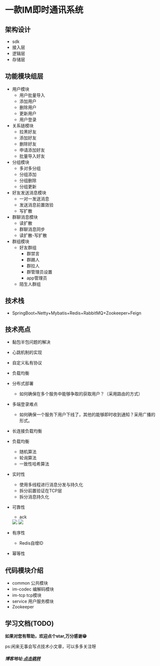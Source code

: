 # 一款IM即时通讯系统


## 架构设计
- sdk
- 接入层
- 逻辑层
- 存储层
## 功能模块组层
- 用户模块
  - 用户批量导入
  - 添加用户
  - 删除用户
  - 更新用户
  - 用户登录
- 关系链模块
  - 拉黑好友
  - 添加好友
  - 删除好友
  - 申请添加好友
  - 批量导入好友
- 分组模块
  - 多对多分组
  - 分组添加
  - 分组删除
  - 分组更新
- 好友发送消息模块
  - 一对一发送消息
  - 发送消息前置效验
  - 写扩散
- 群聊消息模块
  - 读扩散
  - 群聊消息同步
  - 读扩散-写扩散
- 群组模块
  - 好友群组
    - 群禁言
    - 群踢人
    - 群拉人
    - 群管理员设置
    - app管理员
  - 陌生人群组
## 技术栈
- SpringBoot+Netty+Mybatis+Redis+RabbitMQ+Zookeeper+Feign

## 技术亮点

- 黏包半包问题的解决
- 心跳机制的实现
- 自定义私有协议
- 负载均衡
- 分布式部署
  - 如何确保在多个服务中能够争取的获取用户？（采用路由的方式）
- 多端登录难点
  - 如何确保一个服务下用户下线了，其他的能够即时收到通知？采用广播的形式。
- 长连接负载均衡
- 负载均衡
  - 随机算法
  - 轮询算法
  - 一致性哈希算法
- 实时性
  - 使用多线程进行消息分发与持久化
  - 拆分前置验证在TCP层
  - 拆分消息持久化
- 可靠性
  - ack
  <img src="http://blog.pinbaiyun.com/upload/%E5%9B%BE%E7%89%87-sgcd.png">
  <img src="http://blog.pinbaiyun.com/upload/%E5%9B%BE%E7%89%87-nvat.png">

- 有序性
  - Redis自增ID
- 幂等性



## 代码模块介绍
- common 公共模块
- im-codec 编解码模块
- im-tcp tcp模块
- service 用户服务模块
- Zookeeper

## 学习文档(TODO)


**如果对您有帮助，欢迎点个star,万分感谢😁** 

ps:闲来无事会写点技术小文章，可以多多关注呀
##### 博客地址:<a href="http://blog.pinbaiyun.com/">点击跳转</a>

